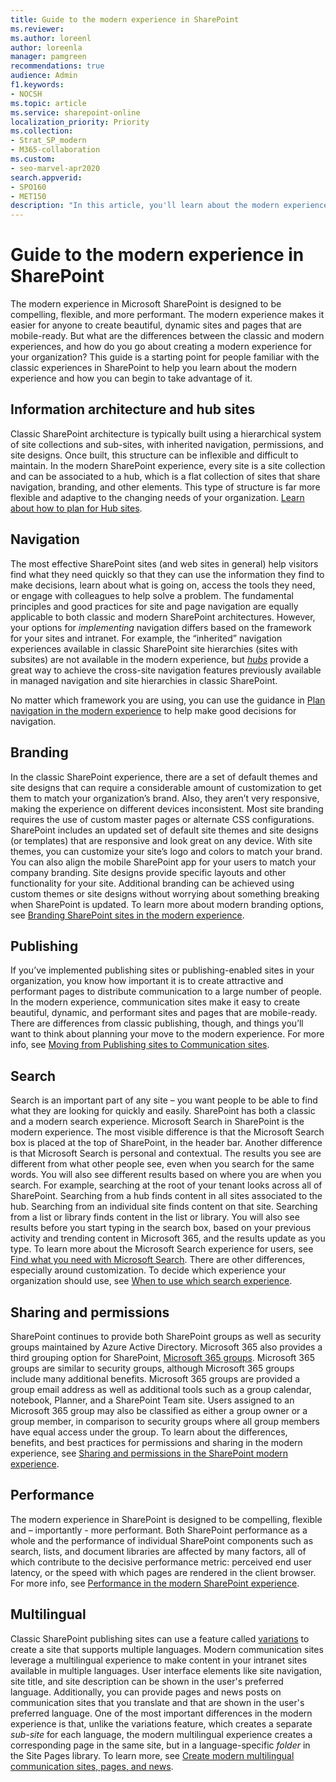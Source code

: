 ```yaml
---
title: Guide to the modern experience in SharePoint
ms.reviewer: 
ms.author: loreenl
author: loreenla
manager: pamgreen
recommendations: true
audience: Admin
f1.keywords:
- NOCSH
ms.topic: article
ms.service: sharepoint-online
localization_priority: Priority
ms.collection:  
- Strat_SP_modern
- M365-collaboration
ms.custom:
- seo-marvel-apr2020
search.appverid:
- SPO160
- MET150
description: "In this article, you'll learn about the modern experience in SharePoint and how you can begin to take advantage of it."
---
```


# Guide to the modern experience in SharePoint

The modern experience in Microsoft SharePoint is designed to be compelling, flexible, and more performant. The modern experience makes it easier for anyone to create beautiful, dynamic sites and pages that are mobile-ready. But what are the differences between the classic and modern experiences, and how do you go about creating a modern experience for your organization? This guide is a starting point for people familiar with the classic experiences in SharePoint to help you learn about the modern experience and how you can begin to take advantage of it.

## Information architecture and hub sites

Classic SharePoint architecture is typically built using a hierarchical system of site collections and sub-sites, with inherited navigation, permissions, and site designs. Once built, this structure can be inflexible and difficult to maintain. In the modern SharePoint experience, every site is a site collection and can be associated to a hub, which is a flat collection of sites that share navigation, branding, and other elements. This type of structure is far more flexible and adaptive to the changing needs of your organization. [Learn about how to plan for Hub sites](planning-hub-sites.md).

## Navigation

The most effective SharePoint sites (and web sites in general) help visitors find what they need quickly so that they can use the information they find to make decisions, learn about what is going on, access the tools they need, or engage with colleagues to help solve a problem. The fundamental principles and good practices for site and page navigation are equally applicable to both classic and modern SharePoint architectures. However, your options for *implementing* navigation differs based on the framework for your sites and intranet. For example, the “inherited” navigation experiences available in classic SharePoint site hierarchies (sites with subsites) are not available in the modern experience, but [*hubs*](https://support.office.com/article/fe26ae84-14b7-45b6-a6d1-948b3966427f) provide a great way to achieve the cross-site navigation features previously available in managed navigation and site hierarchies in classic SharePoint.  

No matter which framework you are using, you can use the guidance in [Plan navigation in the modern experience](plan-navigation-modern-experience.md) to help make good decisions for navigation. 

## Branding

In the classic SharePoint experience, there are a set of default themes and site designs that can require a considerable amount of customization to get them to match your organization’s brand. Also, they aren’t very responsive, making the experience on different devices inconsistent. Most site branding requires the use of custom master pages or alternate CSS configurations. SharePoint includes an updated set of default site themes and site designs (or templates) that are responsive and look great on any device. With site themes, you can customize your site’s logo and colors to match your brand. You can also align the mobile SharePoint app for your users to match your company branding. Site designs provide specific layouts and other functionality for your site. Additional branding can be achieved using custom themes or site designs without worrying about something breaking when SharePoint is updated. To learn more about modern branding options, see [Branding SharePoint sites in the modern experience](branding-sharepoint-online-sites-modern-experience.md).

## Publishing

If you’ve implemented publishing sites or publishing-enabled sites in your organization, you know how important it is to create attractive and performant pages to distribute communication to a large number of people. In the modern experience, communication sites make it easy to create beautiful, dynamic, and performant sites and pages that are mobile-ready. There are differences from classic publishing, though, and things you’ll want to think about planning your move to the modern experience. For more info, see [Moving from Publishing sites to Communication sites](publishing-sites-classic-to-modern-experience.md).

## Search

Search is an important part of any site – you want people to be able to find what they are looking for quickly and easily. SharePoint has both a classic and a modern search experience. Microsoft Search in SharePoint is the modern experience. The most visible difference is that the Microsoft Search box is placed at the top of SharePoint, in the header bar. Another difference is that Microsoft Search is personal and contextual. The results you see are different from what other people see, even when you search for the same words. You will also see different results based on where you are when you search. For example, searching at the root of your tenant looks across all of SharePoint. Searching from a hub finds content in all sites associated to the hub. Searching from an individual site finds content on that site. Searching from a list or library finds content in the list or library. You will also see results before you start typing in the search box, based on your previous activity and trending content in Microsoft 365, and the results update as you type. To learn more about the Microsoft Search experience for users, see [Find what you need with Microsoft Search](https://support.office.com/article/d5ed5d11-9e5d-4f1d-b8b4-3d371fe0cb87). There are other differences, especially around customization. To decide which experience your organization should use, see [When to use which search experience](get-started-with-modern-search-experience.md).

## Sharing and permissions

SharePoint continues to provide both SharePoint groups as well as security groups maintained by Azure Active Directory. Microsoft 365 also provides a third grouping option for SharePoint, [Microsoft 365 groups](https://support.office.com/article/b565caa1-5c40-40ef-9915-60fdb2d97fa2). Microsoft 365 groups are similar to security groups, although Microsoft 365 groups include many additional benefits. Microsoft 365 groups are provided a group email address as well as additional tools such as a group calendar, notebook, Planner, and a SharePoint Team site. Users assigned to an Microsoft 365 group may also be classified as either a group owner or a group member, in comparison to security groups where all group members have equal access under the group. To learn about the differences, benefits, and best practices for permissions and sharing in the modern experience, see [Sharing and permissions in the SharePoint modern experience](./modern-experience-sharing-permissions.md).

## Performance

The modern experience in SharePoint is designed to be compelling, flexible and – importantly - more performant. Both SharePoint performance as a whole and the performance of individual SharePoint components such as search, lists, and document libraries are affected by many factors, all of which contribute to the decisive performance metric: perceived end user latency, or the speed with which pages are rendered in the client browser. For more info, see [Performance in the modern SharePoint experience](./modern-experience-performance.md).

## Multilingual

Classic SharePoint publishing sites can use a feature called [variations](https://support.microsoft.com/office/da0b5614-8cf5-4905-a44c-90c2b3f8fbb6) to create a site that supports multiple languages. Modern communication sites leverage a multilingual experience to make content in your intranet sites available in multiple languages. User interface elements like site navigation, site title, and site description can be shown in the user's preferred language. Additionally, you can provide pages and news posts on communication sites that you translate and that are shown in the user's preferred language. One of the most important differences in the modern experience is that, unlike the variations feature, which creates a separate *sub-site* for each language, the modern multilingual experience creates a corresponding page in the same site, but in a language-specific *folder* in the Site Pages library. To learn more, see [Create modern multilingual communication sites, pages, and news](https://support.office.com/article/create-multilingual-communication-sites-pages-and-news-2bb7d610-5453-41c6-a0e8-6f40b3ed750c).